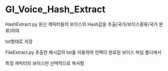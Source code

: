 # GI_Voice_Hash_Extract

HashExtract.py
원신 캐릭터들의 보이스의 Hash값을 추출(국가/보이스종류/국가 분류)하여

txt형태로 저장

FileExtract.py
추출한 해시값의 txt를 이용하여 언팩이 완료된 보이스 파일 폴더에서

특정 캐릭터의 보이스만 선택적으로 복사함
